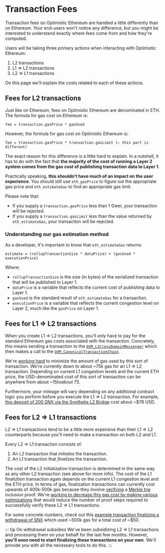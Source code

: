 # Transaction Fees

Transaction fees on Optimistic Ethereum are handled a little differently than on Ethereum.
Your end-users won't notice any difference, but you might be interested to understand exactly where fees come from and how they're computed.

Users will be taking three primary actions when interacting with Optimistic Ethereum:

1. L2 transactions
2. L1 ⇒ L2 transactions
3. L2 ⇒ L1 transactions

On this page we'll explain the costs related to each of these actions.

## Fees for L2 transactions

Just like on Ethereum, fees on Optimistic Ethereum are denominated in ETH.
The formula for gas cost on Ethereum is:

```text
fee = transaction.gasPrice * gasUsed
```

However, the formula for gas cost on Optimistic Ethereum is:

```text
fee = transaction.gasPrice * transaction.gasLimit (⇐ this part is different)
```

The exact reason for this difference is a little hard to explain.
In a nutshell, it has to do with the fact that **the majority of the cost of running a Layer 2 system comes from the gas cost of publishing transaction data to Layer 1**.

Practically speaking, **this shouldn't have much of an impact on the user experience**.
You should still use `eth_gasPrice` to figure out the appropriate gas price and `eth_estimateGas` to find an appropriate gas limit.

Please note that:

* If you supply a `transaction.gasPrice` less than 1 Gwei, your transaction will be rejected.
* If you supply a `transaction.gasLimit` less than the value returned by `eth_estimateGas`, your transaction will be rejected.

### Understanding our gas estimation method

As a developer, it's important to know that `eth_estimateGas` returns:

```text
estimate = (rollupTransactionSize * dataPrice) + (gasUsed * executionPrice)
```

Where:

* `rollupTransactionSize` is the size (in bytes) of the serialized transaction that will be published to Layer 1.
* `dataPrice` is a variable that reflects the current cost of publishing data to Layer 1.
* `gasUsed` is the standard result of `eth_estimateGas` for a transaction.
* `executionPrice` is a variable that reflects the current congestion level on Layer 2, much like the `gasPrice` on Layer 1.

## Fees for L1 ⇒ L2 transactions

When you create L1 ⇒ L2 transactions, you'll *only* have to pay for the standard Ethereum gas costs associated with the transaction.
Concretely, this means sending a transaction to the [`OVM_L1CrossDomainMessenger`](https://github.com/ethereum-optimism/optimism/blob/develop/packages/contracts/contracts/optimistic-ethereum/OVM/bridge/messaging/OVM_L1CrossDomainMessenger.sol) which then makes a call to the [`OVM_CanonicalTransactionChain`](https://github.com/ethereum-optimism/optimism/blob/develop/packages/contracts/contracts/optimistic-ethereum/OVM/chain/OVM_CanonicalTransactionChain.sol).

We're [working hard](https://github.com/ethereum-optimism/optimism/pull/667) to minimize the amount of gas used by this sort of transaction.
We're currently down to about ~75k gas for an L1 ⇒ L2 transaction.
Depending on current L1 congestion levels and the current ETH price, the USD-denominated cost of this sort of transaction can be anywhere from about ~$15 to about ~$75.

Furthermore, your mileage will vary depending on any additional contract logic you perform before you execute the L1 ⇒ L2 transaction.
For example, [this deposit of 200 SNX via the Synthetix L2 Bridge](https://etherscan.io/tx/0xbc86558426c2c62fd49a57b830182b37c9e71646e1ba12aebf71b356253e785c) cost about ~$78 USD.

## Fees for L2 ⇒ L1 transactions

L2 ⇒ L1 transactions tend to be a little more expensive than their L1 ⇒ L2 counterparts because you'll need to make a transaction on both L2 *and* L1.

Every L2 ⇒ L1 transaction consists of:

1. An L2 transaction that *initiates* the transaction.
2. An L1 transaction that *finalizes* the transaction.

The cost of the L2 initialization transaction is determined in the same way as any other L2 transaction (see above for more info).
The cost of the L1 finaliztion transaction again depends on the current L1 congestion level and the ETH price.
In terms of gas, finalization transactions can currently cost upwards of 400k-500k gas because they involve [verifying](https://github.com/ethereum-optimism/optimism/blob/467d6cb6a4a35f2f8c3ea4cfa4babc619bafe7d2/packages/contracts/contracts/optimistic-ethereum/libraries/trie/Lib_MerkleTrie.sol#L73-L93) a [Merkle trie](https://eth.wiki/fundamentals/patricia-tree) inclusion proof.
We're [working to decrease this gas cost by making various optimizations](https://github.com/ethereum-optimism/optimism/pull/942) that would reduce the number of proof steps required to successfully verify these L2 ⇒ L1 transactions.

For some concrete numbers, check out this [example transaction finalizing a withdrawal of SNX](https://etherscan.io/tx/0x1f6601e918572668d40405c1cefb9af96bab430f46f9dde78d82e253e33e4904) which used ~500k gas for a total cost of ~$50.

::: tip On withdrawal subsidies
We've been subsidizing L2 ⇒ L1 transactions and processing them on your behalf for the last few months.
However, **you'll soon need to start finalizing these transactions on your own**.
We'll provide you with all the necessary tools to do this.
:::
